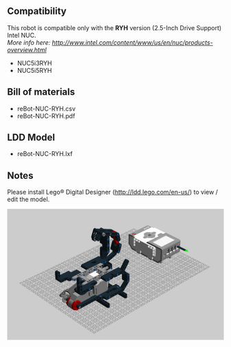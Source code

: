 ## Compatibility
This robot is compatible only with the **RYH** version (2.5-Inch Drive Support) Intel NUC.  
*More info here: http://www.intel.com/content/www/us/en/nuc/products-overview.html*

- NUC5i3RYH
- NUC5i5RYH

## Bill of materials
- reBot-NUC-RYH.csv
- reBot-NUC-RYH.pdf

## LDD Model
- reBot-NUC-RYH.lxf

## Notes
Please install Lego® Digital Designer (http://ldd.lego.com/en-us/) to view / edit the model.  

![ScreenShot](https://raw.githubusercontent.com/cloudbase/reBot/master/lego/NUC-RYH/reBot-NUC-RYH.png)
